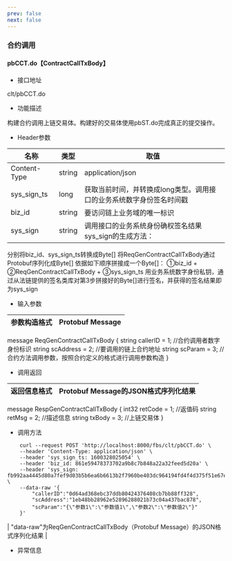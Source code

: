 ```yaml
---
prev: false
next: false
---
```

### 合约调用

#### pbCCT.do【ContractCallTxBody】

  * 接口地址

clt/pbCCT.do

  * 功能描述

构建合约调用上链交易体。构建好的交易体使用pbST.do完成真正的提交操作。

  * Header参数

名称 | 类型 | 取值  
---|---|---  
Content-Type | string | application/json  
sys_sign_ts | long | 获取当前时间，并转换成long类型。调用接口的业务系统数字身份签名时间戳  
biz_id | string | 要访问链上业务域的唯一标识  
sys_sign | string | 调用接口的业务系统身份确权签名结果 sys_sign的生成方法：
分别将biz_id、sys_sign_ts转换成Byte[] 将ReqGenContractCallTxBody通过Protobuf序列化成Byte[]
依据如下顺序拼接成一个Byte[]： ➀biz_id + ➁ReqGenContractCallTxBody + ➂sys_sign_ts
用业务系统数字身份私钥，通过从法链提供的签名类库对第3步拼接好的Byte[]进行签名，并获得的签名结果即为sys_sign  
  
  * 输入参数

参数构造格式 | Protobuf Message  
---|---  
message ReqGenContractCallTxBody { string callerID = 1; //合约调用者数字身份标识 string
scAddress = 2; //要调用的链上合约地址 string scParam = 3; //合约方法调用参数，按照合约定义的格式进行调用参数构造 }  
  
  * 调用返回

返回信息格式 | Protobuf Message的JSON格式序列化结果  
---|---  
message RespGenContractCallTxBody { int32 retCode = 1; //返值码 string retMsg =
2; //描述信息 string txBody = 3; //上链交易体 }  
  
  * 调用方法

    
~~~shell     
    curl --request POST 'http://localhost:8000/fbs/clt/pbCCT.do' \
    --header 'Content-Type: application/json' \
    --header 'sys_sign_ts: 1600328025054' \
    --header 'biz_id: 861e59478373702a9b8c7b848a22a32feed5d20a' \
    --header 'sys_sign: fb992aa4445d80a7fef9d03b5b6ea6b6613b2f7960be403dc964194fd4f4d375f51e67e48a8e31e539c3ee4007eb9a75fa7739fa5d9b32e0816afe38f0' \
    --data-raw '{
        "callerID":"0d64ad368ebc37ddb80424376408cb7bb88ff328",
        "scAddress":"1eb48bb28962e52896288021b73c04a437bac878",
        "scParam":"{\"参数1\":\"参数值1\",\"参数2\":\"参数值2\"}"
    }'
~~~    

| "data-raw"为ReqGenContractCallTxBody（Protobuf Message）的JSON格式序列化结果 |

  * 异常信息
